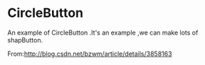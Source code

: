 # CircleButton
An example of CircleButton .It's an example ,we can make lots of shapButton.

From:http://blog.csdn.net/bzwm/article/details/3858163